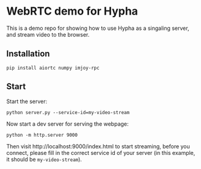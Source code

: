 # WebRTC demo for Hypha


This is a demo repo for showing how to use Hypha as a singaling server, and stream video to the browser.


## Installation
```
pip install aiortc numpy imjoy-rpc
```

## Start

Start the server:
```
python server.py --service-id=my-video-stream
```

Now start a dev server for serving the webpage:
```
python -m http.server 9000
```


Then visit http://localhost:9000/index.html to start streaming, before you connect, please fill in the correct service id of your server (in this example, it should be `my-video-stream`).


